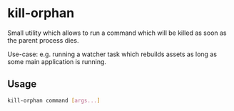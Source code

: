 # kill-orphan

Small utility which allows to run a command which will be killed as soon as the parent process dies.

Use-case: e.g. running a watcher task which rebuilds assets as long as some main application is running.

## Usage

```sh 
kill-orphan command [args...]
```